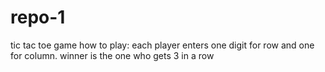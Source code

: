 # repo-1 
tic tac toe game
how to play: each player enters one digit for row and one for column.
winner is the one who gets 3 in a row
